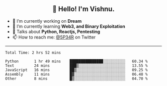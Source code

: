 <h2 align="center">👋 Hello! I'm Vishnu.</h2>


- 🔭 I’m currently working on **Dream**
- 🌱 I’m currently learning **Web3, and Binary Exploitation**
- 💬 Talks about **Python, Reactjs, Pentesting**
- 📫 How to reach me: [@5P34R](https://twitter.com/Vishnu27302693) on Twitter

---
<!--START_SECTION:waka-->

```text
Total Time: 2 hrs 52 mins

Python       1 hr 49 mins    ███████████████░░░░░░░░░░   60.34 %
Text         24 mins         ███▒░░░░░░░░░░░░░░░░░░░░░   13.55 %
JavaScript   16 mins         ██▒░░░░░░░░░░░░░░░░░░░░░░   09.25 %
Assembly     11 mins         █▓░░░░░░░░░░░░░░░░░░░░░░░   06.48 %
Other        8 mins          █▒░░░░░░░░░░░░░░░░░░░░░░░   04.70 %
```

<!--END_SECTION:waka-->
